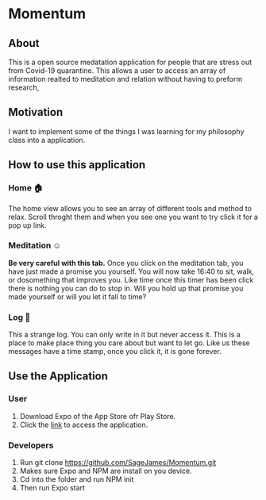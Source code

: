 # Momentum

## About

This is a open source medatation application for people that are stress out from Covid-19 quarantine. This allows a user to access an array of information realted to meditation and relation without having to preform research, 

## Motivation

I want to implement some of the things I was learning for my philosophy class into a application.


## How to use this application

### Home :house:
The home view allows you to see an array of different tools and method to relax. Scroll throght them and when you see one you want to try click it for a pop up link.

### Meditation :relaxed:
**Be very  careful with this tab.** Once you click on the meditation tab, you have just made a promise you yourself. You will now take 16:40 to sit, walk, or dosomething that improves you. Like time once this timer has been click there is nothing you can do to stop in. Will you hold up that promise you made yourself or will you let it fall to time?
### Log :book:
This a strange log. You can only write in it but never access it. This is a place to make place thing you care about but want to let go. Like us these messages have a time stamp, once you click it, it is gone forever.

## Use the Application

### User
1. Download Expo of the App Store ofr Play Store.
2. Click the [link](https://expo.io/@sagejames/projects/Momentum) to access the application.

### Developers
1. Run git clone https://github.com/SageJames/Momentum.git
2. Makes sure Expo and NPM are install on you device. 
3. Cd into the folder and run NPM init
4. Then run Expo start


